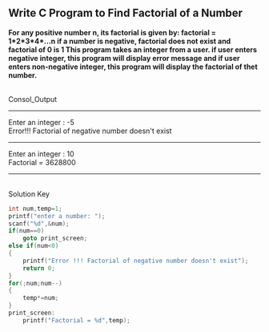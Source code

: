 ## **Write C Program to Find Factorial of a Number**

**For any positive number n, its factorial is given by: factorial = 1\*2\*3\*4\*...n
if a number is negative, factorial does not exist and factorial of 0 is 1
This program takes an integer from a user. if user enters negative integer, this program will display error message and if user enters non-negative integer, this program will display the factorial of thet number.**

<br>Consol_Output</br>

---
Enter an integer : -5
<br>Error!!! Factorial of negative number doesn't exist</br>

---

Enter an integer : 10
<br>Factorial = 3628800</br>

---
<br>Solution Key</br>
```C
int num,temp=1;
printf("enter a number: ");
scanf("%d",&num);
if(num==0)
    goto print_screen;
else if(num<0)
{
    printf("Error !!! Factorial of negative number doesn't exist");
    return 0;
}
for(;num;num--)
{
    temp*=num;
}
print_screen:
	printf("Factorial = %d",temp);
```